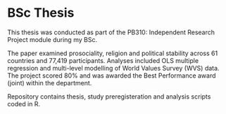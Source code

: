 # BSc Thesis
This thesis was conducted as part of the PB310: Independent Research Project module during my BSc.

The paper examined prosociality, religion and political stability across 61 countries and 77,419 participants. Analyses included OLS multiple regression and multi-level modelling of World Values Survey (WVS) data. The project scored 80% and was awarded the Best Performance award (joint) within the department.

Repository contains thesis, study preregisteration and analysis scripts coded in R.
